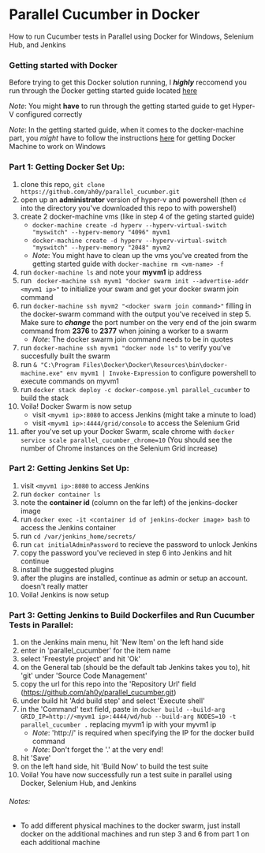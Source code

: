 # Parallel Cucumber in Docker
How to run Cucumber tests in Parallel using Docker for Windows, Selenium Hub, and Jenkins


### Getting started with Docker
Before trying to get this Docker solution running, I ***highly*** reccomend you run through the Docker getting started guide located [here](https://docs.docker.com/get-started/)

*Note*: You might **have** to run through the getting started guide to get Hyper-V configured correctly

*Note*: In the getting started guide, when it comes to the docker-machine part, you *might* have to follow the instructions
                                      	[here](https://github.com/docker/machine/issues/4424#issuecomment-377727985)
                                      	for getting Docker Machine to work on Windows

### Part 1: Getting Docker Set Up:

1. clone this repo, `git clone https://github.com/ah0y/parallel_cucumber.git`
2. open up an **administrator** version of hyper-v and powershell (then `cd` into the directory you've downloaded this repo to with powershell)
3. create 2 docker-machine vms (like in step 4 of the geting started guide)
    * `docker-machine create -d hyperv --hyperv-virtual-switch "myswitch" --hyperv-memory "4096" myvm1`
    * `docker-machine create -d hyperv --hyperv-virtual-switch "myswitch" --hyperv-memory "2048" myvm2`
    * *Note*: You might have to clean up the vms you've created from the getting started guide with `docker-machine rm <vm-name> -f`
4. run `docker-machine ls`  and note your **myvm1** ip address
5. run ` docker-machine ssh myvm1 "docker swarm init --advertise-addr <myvm1 ip>"` to initialize your swam and get your docker swarm join command
6. run `docker-machine ssh myvm2 "<docker swarm join command>"` filling in the docker-swarm command with the output you've received in step 5. Make sure to ***change*** the port number on the very end of the join swarm command from **2376** to **2377** when joining a worker to a swarm
    * *Note*: The docker swarm join command needs to be in quotes
7.  run `docker-machine ssh myvm1 "docker node ls"` to verify you've succesfully built the swarm
8. run `& "C:\Program Files\Docker\Docker\Resources\bin\docker-machine.exe" env myvm1 | Invoke-Expression` to configure powershell to execute commands on myvm1
9. run `docker stack deploy -c docker-compose.yml parallel_cucumber` to build the stack
10. Voila! Docker Swarm is now setup
    * visit `<myvm1 ip>:8080` to access Jenkins (might take a minute to load)
    * visit `<myvm1 ip>:4444/grid/console` to access the Selenium Grid
11. after you've set up your Docker Swarm, scale chrome with `docker service scale parallel_cucumber_chrome=10` (You should see the number of Chrome instances on the Selenium Grid increase)

### Part 2: Getting Jenkins Set Up:
1. visit `<myvm1 ip>:8080` to access Jenkins
2. run `docker container ls` 
3. note the **container id** (column on the far left) of the jenkins-docker image
4. run `docker exec -it <container id of jenkins-docker image> bash` to access the Jenkins container
5. run `cd /var/jenkins_home/secrets/`
6. run `cat initialAdminPassword` to recieve the password to unlock Jenkins
7. copy the password you've recieved in step 6 into Jenkins and hit continue
8. install the suggested plugins
9. after the plugins are installed, continue as admin or setup an account. doesn't really matter 
10. Voila! Jenkins is now setup

### Part 3: Getting Jenkins to Build Dockerfiles and Run Cucumber Tests in Parallel:
1. on the Jenkins main menu, hit 'New Item' on the left hand side 
2. enter in 'parallel_cucumber' for the item name
3. select 'Freestyle project' and hit 'Ok'
4. on the General tab (should be the default tab Jenkins takes you to), hit 'git' under 'Source Code Management'
5. copy the url for this repo into the 'Repository Url' field (https://github.com/ah0y/parallel_cucumber.git)
6. under build hit 'Add build step' and select 'Execute shell'
7. in the 'Command' text field, paste in `docker build --build-arg GRID_IP=http://<myvm1 ip>:4444/wd/hub --build-arg NODES=10 -t parallel_cucumber .` replacing myvm1 ip with your myvm1 ip
    * *Note*: 'http://' is required when specifying the IP for the docker build command
    * *Note*: Don't forget the '.' at the very end!
8. hit 'Save' 
9. on the left hand side, hit 'Build Now' to build the test suite
10. Voila! You have now successfully run a test suite in parallel using Docker, Selenium Hub, and Jenkins


###### Notes:
* To add different physical machines to the docker swarm, just install docker on the additional machines and run step 3 and 6 from part 1 on each additional machine
